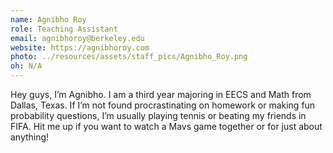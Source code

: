 ```yaml
---
name: Agnibho Roy
role: Teaching Assistant
email: agnibhoroy@berkeley.edu
website: https://agnibhoroy.com
photo: ../resources/assets/staff_pics/Agnibho_Roy.png
oh: N/A
---
```


Hey guys, I’m Agnibho. I am a third year majoring in EECS and Math from Dallas, Texas. If I’m not found procrastinating on homework or making fun probability questions, I’m usually playing tennis or beating my friends in FIFA. Hit me up if you want to watch a Mavs game together or for just about anything!

